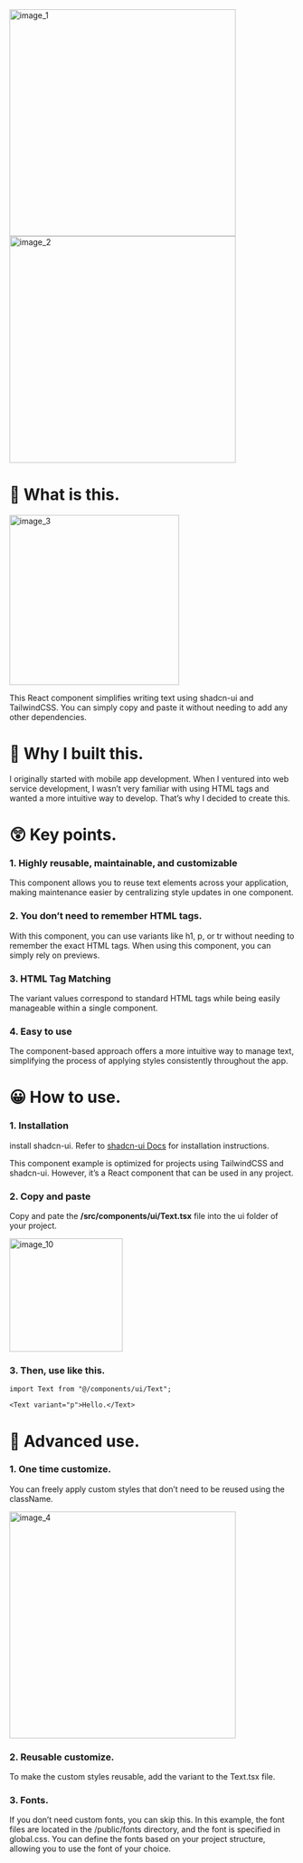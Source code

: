 <aside>

<img width="400" alt="image_1" src="https://github.com/user-attachments/assets/8a3d721a-5cad-4467-ad28-b071fcfa48b1">

<img width="400" alt="image_2" src="https://github.com/user-attachments/assets/92a2b5c5-fe1d-4e7b-8be6-1ee8816f6625">


</aside>

# **🙂 What is this.**

<img width="300" alt="image_3" src="https://github.com/user-attachments/assets/935e239d-6ee4-4667-b8b2-b553d7ae2e81">


This React component simplifies writing text using shadcn-ui and TailwindCSS. You can simply copy and paste it without needing to add any other dependencies.

# **🤔 Why I built this.**

I originally started with mobile app development. When I ventured into web service development, I wasn’t very familiar with using HTML tags and wanted a more intuitive way to develop. That’s why I decided to create this.

# **😲 Key points.**

### **1. Highly reusable, maintainable, and customizable**

This component allows you to reuse text elements across your application, making maintenance easier by centralizing style updates in one component.

### **2. You don’t need to remember HTML tags.**

With this component, you can use variants like h1, p, or tr without needing to remember the exact HTML tags. When using this component, you can simply rely on previews.

### **3. HTML Tag Matching**

The variant values correspond to standard HTML tags while being easily manageable within a single component.

### **4. Easy to use**

The component-based approach offers a more intuitive way to manage text, simplifying the process of applying styles consistently throughout the app.

# **😀 How to use.**

### **1. Installation**
install shadcn-ui. Refer to [shadcn-ui Docs](https://ui.shadcn.com/docs/installation) for installation instructions.

This component example is optimized for projects using TailwindCSS and shadcn-ui. However, it’s a React component that can be used in any project.
    
### **2. Copy and paste** 
Copy and pate the **/src/components/ui/Text.tsx** file into the ui folder of your project.

<img width="200" alt="image_10" src="https://github.com/user-attachments/assets/036aa867-79e3-4fc1-b9d9-72e07414553b">


### **3. Then, use like this.**

```tsx
import Text from "@/components/ui/Text";
    
<Text variant="p">Hello.</Text>
```
    

# **🤩 Advanced use.**

### **1. One time customize.**
  
  You can freely apply custom styles that don’t need to be reused using the className.
  
  <img width="400" alt="image_4" src="https://github.com/user-attachments/assets/ef308a65-5957-483e-8eb6-783c856e806e">

### **2. Reusable customize.**
  
  To make the custom styles reusable, add the variant to the Text.tsx file.
  
### **3. Fonts.**
  
  If you don’t need custom fonts, you can skip this.
  In this example, the font files are located in the /public/fonts directory, and the font is specified in global.css. You can define the fonts based on your project structure, allowing you to use the font of your choice.
